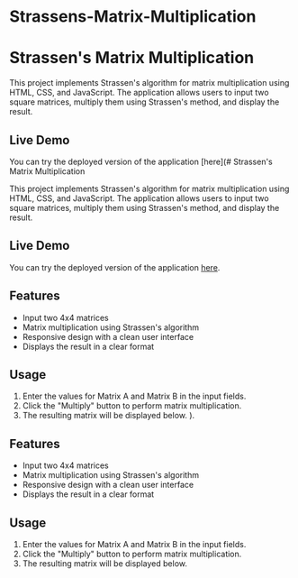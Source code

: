 # Strassens-Matrix-Multiplication
# Strassen's Matrix Multiplication

This project implements Strassen's algorithm for matrix multiplication using HTML, CSS, and JavaScript. The application allows users to input two square matrices, multiply them using Strassen's method, and display the result.

## Live Demo

You can try the deployed version of the application [here](# Strassen's Matrix Multiplication

This project implements Strassen's algorithm for matrix multiplication using HTML, CSS, and JavaScript. The application allows users to input two square matrices, multiply them using Strassen's method, and display the result.

## Live Demo

You can try the deployed version of the application [here](https://670a2aaf5c531fe36d288cc6--strassensmultiplicationpriya.netlify.app/).

## Features

- Input two 4x4 matrices
- Matrix multiplication using Strassen's algorithm
- Responsive design with a clean user interface
- Displays the result in a clear format

## Usage

1. Enter the values for Matrix A and Matrix B in the input fields.
2. Click the "Multiply" button to perform matrix multiplication.
3. The resulting matrix will be displayed below.
).

## Features

- Input two 4x4 matrices
- Matrix multiplication using Strassen's algorithm
- Responsive design with a clean user interface
- Displays the result in a clear format

## Usage

1. Enter the values for Matrix A and Matrix B in the input fields.
2. Click the "Multiply" button to perform matrix multiplication.
3. The resulting matrix will be displayed below.
